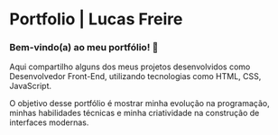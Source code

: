 # Portfolio | Lucas Freire

### Bem-vindo(a) ao meu portfólio! 🚀
Aqui compartilho alguns dos meus projetos desenvolvidos como Desenvolvedor Front-End, utilizando tecnologias como HTML, CSS, JavaScript.

O objetivo desse portfólio é mostrar minha evolução na programação, minhas habilidades técnicas e minha criatividade na construção de interfaces modernas.
